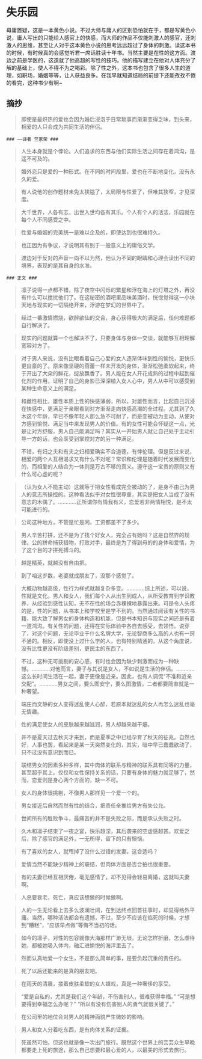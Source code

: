 # 失乐园

毋庸置疑，这是一本黄色小说。不过大师与庸人的区别恐怕就在于，都是写黄色小说，庸人写出的只能给人感官上的快感，而大师的作品不仅能刺激人的感官，还刺激人的思维，甚至让人对于这本黄色小说的思考远远超过了身体的刺激。读这本书的时候，有时候真的会感觉听君一席话胜读十年书。当然主要是在性的这方面。渡边之前是学医的，这造就了他高超的写性的技巧。他的描写建立在他对人体充分了解的基础上，使人不得不为之喝彩。除了性之外，这本书也包含了很多人生的道理，如职场，婚姻等等，让人获益良多。在我早就知道结局的前提下还能孜孜不倦的看完，这种书少有啊~

## 摘抄 
 
> 即使是最炽热的爱也会因为婚后浸泡于日常琐事而渐渐变得乏味，到头来，相爱的人只会成为共同生活的伴侣。

    ### ——译者 竺家荣 ###
    
> 人生本身就是个悖论。人们追求的东西与他们实际生活之间存在着鸿沟，是遥不可及的。
    
> 婚外恋只是爱的一种形式。在不同的时间段里，爱也在不断地变化，没有永久的爱。
    
> 有人说他的创作题材未免太狭隘了，太局限与性爱了，但唯其狭窄，才见深度。
    
> 大千世界，人各有志，出世入世均各有其乐。个人有个人的活法，乐园就在每个人不同感受之中。
    
> 性爱与婚姻的完美统一是难以企及的，即使达到也很难持久。
    
> 也正因为有争议，才说明其有别于一般意义上的庸俗文学。
    
> 渡边对于反对的声音一向不以为然，他认为不同的眼睛和心理会读出不同的境界，表现的是其自身的水准。

    ### 正文 ###
    
> 凛子说得一点都不错，除了夜空中闪烁的繁星和浮在海上的灯塔之外，再没有什么可以搅扰他们了。在这秘密的酒吧里品味美酒时，恍惚觉得这一小块天地与现实的一切隔绝开来，浮游在梦幻的世界中了。
    
> 经过一番激情燃烧，欲醉欲仙的交合，身心获得极大的满足后，任何难题都自行解决了。
    
> 现实的问题就算一个也解决不了，只要身体与身体一交谈，就能够互相理解宽容对方了。
    
> 对于男人来说，没有比眼看着自己心爱的女人逐渐体味到性的愉悦，更快乐更自豪的了。原来像坚硬的蓓蕾一样未开发的身体，渐渐松弛柔软起来，终于开出了大朵的鲜花，绽放飘香了。男人能在女人开花成熟的过程中起到催化剂的作用，证明了自己的身影已深深植入女人心中，男人从中可以感受到某种生命意义上的满足。
    
> 和雌性相比，雄性本质上性的快感薄弱，所以，对雄性而言，比起自己沉浸在快感中，更满足于亲眼看到对方渐渐走向快感高潮的全过程。尤其到了久木这个年龄，早已不像年轻人那么急不可耐了，而是变被动为主动，从使对方感到愉悦、满足当中来发现男人的价值。有的女性可能会怀疑这一点，光是让对方舒服，男人自己能满足吗？其实从一开始男人就让自己处于主动引导一方的话，也会享受到掌控对方的另一种满足。
    
> 不错，有妇之夫和有夫之妇相爱确实不合道德，有悖伦理。但是反过来说，相爱的两个人互相渴求又有什么不对呢？常识和伦理是随着时代发展而变化的，而相爱的人结合为一体则是万古不移的真义。遵守这一宝贵的原则又有什么可心虚的呢？
    
> （认为女人不能主动）这就等于把女性看成完全被动的了，是身不由己为男人的意志所操控的。这种看法似乎对女性很尊重，其实是把女人当成了没有意志的木偶了。…………正所谓你有情我有义，恋爱若非两情相悦，是不太可能进行的。
    
> 公司这种地方，不管是忙是闲，工资都差不了多少。
    
> 男人辛苦打拼，还不是为了找个好女人，完全占有她吗？这是自然界的规律。公的拼命捕获猎物，打败对手，最终是为了得到母的的身体和爱情，为了这个目的才拼死搏斗的。
    
> 越是精英，就越没有自由把。
    
> 到了咱这岁数，老婆就成朋友了，没那个感觉了。
    
> 大概动物越高级，性行为样式就越复杂多变。…………综上所述，可以说，性就是文化。男人和女人，我们每个人从出生到成人，从所受教育到学识教养，从经验到感性认知，无不在性的场合赤裸裸地暴露出来。可是令人头疼的是，性的问题，从书本上和学校里是学不到的。当然通过阅读有关性的书籍，能大致了解男女的身体构造和机能，但是书本知识与现实之间还是有着一道鸿沟。有关性的问题，还得在实际体验中各自去感受，去领悟。说穿了，对这个问题，无论毕业于什么名牌大学，无论智商多么高的人也有一窍不通的。相反，即使没上过什么学的人，也有特别精通的。从这个角度说，没有比性更没有阶级差别，更民主的东西了。
    
> 不过，这种无可挑剔的安心感，有时也会因为缺少刺激而成为一种缺憾。…………对他而言，妻子与其说是女人，不如说是生活的伴侣。…………这么长时间生活在一起，妻子更像是近亲。因此，也有人调侃“不准和近亲交配”。…………男女之间，要么图安宁，要么图激情，二者都要简直就是一种奢望。
    
> 端庄而文静的女人变得迷乱使人心醉，若原本就迷乱的女人再怎么迷乱也毫无情趣。
    
> 性的满足使女人的皮肤越来越滋润，男人却越来越干瘪。
    
> 并不是夏天过去秋天才来到，而是夏季之中已经孕育了秋天的征兆。自然也好，人事也罢，看起来是某一天突然变化的，其实，暗中早已蠢蠢欲动了，只不过没有意识到而已。
    
> 联结男女的因素多种多样，其中肉体的联系与精神的联系具有同等的力量，甚至超乎其上。仅仅和女性保持关系的话，只要有身体的魅力就足够了，然而，恋爱则是身心两个方面的，缺一不可。
    
> 女人的身体很挑剔，不像男人那样见一个爱一个的。
    
> 男女接近后自然而然有性的结合，把责任全推给男方有失公允。
    
> 世间所有的胜败争斗，最痛苦的并不是失败之际，而是承认失败之时。
    
> 久木和凛子结束了一夜之宴，快乐越深，其后袭来的空虚感越甚。欢爱之后，除了感官的满足外，一无所得，留下的只有懊恼。
    
> 有了喜欢的女人，就甩掉了没什么过错的发妻，这合适吗？
    
> 爱情当然不能缺少精神上的联结，但肉体方面是否合拍也很重要。
    
> 有的夫妻已经互相厌倦，毫无感情了，却不见得会轻易离婚，这就叫夫妻啊。
    
> 人总要衰老，死亡，真应该想做的时候做啊。
    
> 人的一生无论看上去多么波澜壮阔，在到达终点回首往事时，却显得格外平庸。当然，哪种活法都会有遗憾，不过，至少不应该在临死的时候，才想到“糟糕”，“应该早点做”等悔不当初的话。
    
> 如今的凛子，对性的包容就像大海那样广渺无垠，无论怎样折磨，怎么虐待她，都被她吸入体内，融汇进愉悦的海洋里去了。
    
> 然而认真地爱一个女生，不是那么简单的事，是要负起沉重的责任的。
    
> 死了以后还能来的是真的朋友吧。
    
> 在雨天的清晨，搂着皮肤柔软的女人嬉戏，真是一种奢侈的享受。
    
> “爱是自私的，尤其是我们这个年龄，不伤害别人，很难获得幸福。”
      “可是想要得到幸福怎么办呢？”
      “所以有没有伤害别人的勇气就很关键了。”
    
> 在公司里的地位会对男人的精神面貌产生微妙的影响。
    
> 男人和女人分着吃东西，是有肉体关系的证据。
    
> 死虽然可怕，但这也就是像一次出门旅行。既然这个世界上的芸芸众生早晚都要走上死的旅途，那么自己想要和最心爱的人，以最美的形式去旅行。